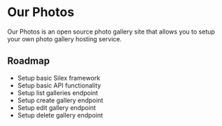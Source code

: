 # Our Photos #

Our Photos is an open source photo gallery site that allows you to setup your own photo gallery hosting service.


## Roadmap ##

* Setup basic Silex framework
* Setup basic API functionality
* Setup list galleries endpoint
* Setup create gallery endpoint
* Setup edit gallery endpoint
* Setup delete gallery endpoint